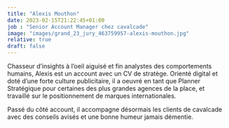```yaml
---
title: "Alexis Mouthon"
date: 2023-02-15T21:22:45+01:00
job : "Senior Account Manager chez cavalcade"
image: "images/grand_23_jury_463759957-alexis-mouthon.jpg"
relative: true
draft: false
---
```


Chasseur d’insights à l’oeil aiguisé et fin analystes des comportements humains, Alexis est un account avec un CV de stratège. Orienté digital et doté d’une forte culture publicitaire, il a oeuvré en tant que Planner Stratégique pour certaines des plus grandes agences de la place, et travaillé sur le positionnement de marques internationales. 

Passé du côté account, il accompagne désormais les clients de cavalcade avec des conseils avisés et une bonne humeur jamais démentie. 
